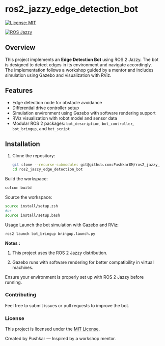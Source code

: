 # ros2_jazzy_edge_detection_bot
[![License: MIT](https://img.shields.io/badge/License-MIT-yellow.svg)](https://opensource.org/licenses/MIT)

[![ROS Jazzy](https://img.shields.io/badge/ROS-2%20Jazzy-blue?logo=ros)](https://docs.ros.org/en/jazzy/)


## Overview
This project implements an **Edge Detection Bot** using ROS 2 Jazzy. The bot is designed to detect edges in its environment and navigate accordingly. The implementation follows a workshop guided by a mentor and includes simulation using Gazebo and visualization with RViz.

## Features
- Edge detection node for obstacle avoidance
- Differential drive controller setup
- Simulation environment using Gazebo with software rendering support
- RViz visualization with robot model and sensor data
- Modular ROS 2 packages: `bot_description`, `bot_controller`, `bot_bringup`, and `bot_script`

## Installation
1. Clone the repository:
   ```bash
   git clone --recurse-submodules git@github.com:PushkarOM/ros2_jazzy_edge_detection_bot.git
   cd ros2_jazzy_edge_detection_bot
   ```

Build the workspace:
```bash
colcon build
```

Source the workspace:
```bash
source install/setup.zsh
#or
source install/setup.bash
```


Usage
Launch the bot simulation with Gazebo and RViz:

```bash
ros2 launch bot_bringup bringup.launch.py
```
**Notes :**
1) This project uses the ROS 2 Jazzy distribution.

2) Gazebo runs with software rendering for better compatibility in virtual machines.

Ensure your environment is properly set up with ROS 2 Jazzy before running.

### Contributing
Feel free to submit issues or pull requests to improve the bot.

### License
This project is licensed under the [MIT License](LICENSE).

Created by Pushkar — Inspired by a workshop mentor.